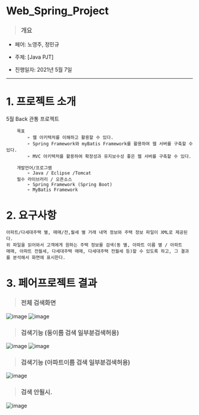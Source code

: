 # Web_Spring_Project
> ### 개요
* 페어: 노영주, 정민규
* 주제: [Java PJT] 

* 진행일자: 2021년 5월 7일
---

# 1. 프로젝트 소개

5월 Back 관통 프로젝트
    
        목표
            ➢ 웹 아키텍처를 이해하고 활용할 수 있다.
            ➢ Spring Framework와 myBatis Framework를 활용하여 웹 서버를 구축할 수 있다.
            ➢ MVC 아키텍처를 활용하여 확장성과 유지보수성 좋은 웹 서버를 구축할 수 있다.

        개발언어/프로그램
            ➢ Java / Eclipse /Tomcat
        필수 라이브러리 / 오픈소스
            ➢ Spring Framework (Spring Boot)
            ➢ MyBatis Framework
            
# 2. 요구사항
    아파트/다세대주택 별, 매매/전,월세 별 거래 내역 정보와 주택 정보 파일이 XML로 제공된다.
    위 파일을 읽어와서 고객에게 원하는 주택 정보를 검색(동 별, 아파트 이름 별 / 아파트
    매매, 아파트 전월세, 다세대주택 매매, 다세대주택 전월세 등)할 수 있도록 하고, 그 결과를 분석해서 화면에 표시한다.
    
# 3. 페어프로젝트 결과
    
>### 전체 검색화면
![image](/uploads/0ef1e74476d2de6b0f1e474d4c6d8c6e/image.png)
![image](/uploads/376fac42a42f9650257f16fc827d2436/image.png)
    
>### 검색기능 (동이름 검색 일부분검색허용)
![image](/uploads/0ddcf384ae39f422ffd3e08ff263906a/image.png)
![image](/uploads/8293feec1ab659f35f21841d9f021b55/image.png)
    
>### 검색기능 (아파트이름 검색 일부분검색허용)
![image](/uploads/63e92dcbd6679cc4d347f96c9faf9879/image.png)
    
>### 검색 안될시.
![image](/uploads/86051411b713b5d3a4d04d5c3c8f0164/image.png)